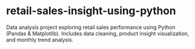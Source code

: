 # retail-sales-insight-using-python
Data analysis project exploring retail sales performance using Python (Pandas &amp; Matplotlib). Includes data cleaning, product insight visualization, and monthly trend analysis.
